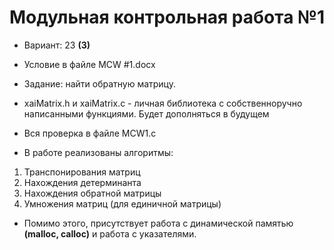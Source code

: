 # Модульная контрольная работа №1

- Вариант: 23 **(3)**
- Условие в файле MCW #1.docx
- Задание: найти обратную матрицу.

- xaiMatrix.h и xaiMatrix.c - личная библиотека с собственноручно написанными функциями. Будет дополняться в будущем
- Вся проверка в файле MCW1.c
- В работе реализованы алгоритмы:
1. Транспонирования матриц
2. Нахождения детерминанта
3. Нахождения обратной матрицы
4. Умножения матриц (для единичной матрицы)
- Помимо этого, присутствует работа с динамической памятью **(malloc, calloc)** и работа с указателями. 
